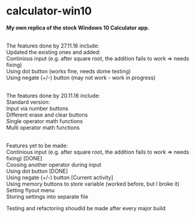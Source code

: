 # calculator-win10
<b>My own replica of the stock Windows 10 Calculator app. </b>

<br>The features done by 27.11.16 include:
<br>Updated the existing ones and added:
<br>Continious input (e.g. after square root, the addition fails to work => needs fixing)
<br>Using dot button (works fine, needs dome testing)
<br>Using negate (+/-) button (may not work - work in progress)

<br>The features done by 20.11.16 include:
<br>Standard version:
<br>Input via number buttons 
<br>Different erase and clear buttons 
<br>Single operator math functions
<br>Multi operator math functions

<br>Features yet to be made:
<br>Continious input (e.g. after square root, the addition fails to work => needs fixing) [DONE]
<br>Coosing another operator during input 
<br>Using dot button [DONE]
<br>Using negate (+/-) button [Current activity]
<br>Using memory buttons to store variable (worked before, but I broke it)
<br>Setting flyout menu
<br>Storing settings into separate file

Testing and refactoring shoudld be made after every major build
